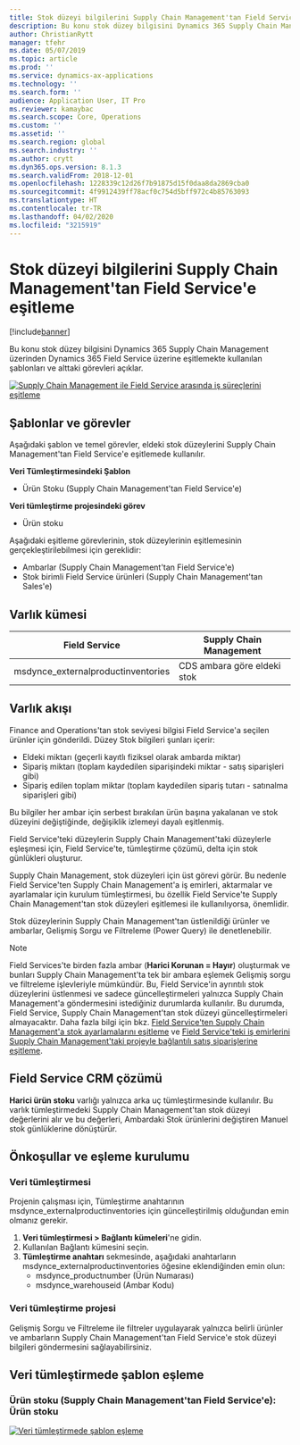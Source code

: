 ```yaml
---
title: Stok düzeyi bilgilerini Supply Chain Management'tan Field Service'e eşitleme
description: Bu konu stok düzey bilgisini Dynamics 365 Supply Chain Management üzerinden Dynamics 365 Field Service üzerine eşitlemekte kullanılan şablonları ve alttaki görevleri açıklar.
author: ChristianRytt
manager: tfehr
ms.date: 05/07/2019
ms.topic: article
ms.prod: ''
ms.service: dynamics-ax-applications
ms.technology: ''
ms.search.form: ''
audience: Application User, IT Pro
ms.reviewer: kamaybac
ms.search.scope: Core, Operations
ms.custom: ''
ms.assetid: ''
ms.search.region: global
ms.search.industry: ''
ms.author: crytt
ms.dyn365.ops.version: 8.1.3
ms.search.validFrom: 2018-12-01
ms.openlocfilehash: 1228339c12d26f7b91875d15f0daa8da2869cba0
ms.sourcegitcommit: 4f9912439ff78acf0c754d5bff972c4b85763093
ms.translationtype: HT
ms.contentlocale: tr-TR
ms.lasthandoff: 04/02/2020
ms.locfileid: "3215919"
---
```

# <a name="synchronize-inventory-level-information-from-supply-chain-management-to-field-service"></a>Stok düzeyi bilgilerini Supply Chain Management'tan Field Service'e eşitleme 

[!include[banner](../includes/banner.md)]

Bu konu stok düzey bilgisini Dynamics 365 Supply Chain Management üzerinden Dynamics 365 Field Service üzerine eşitlemekte kullanılan şablonları ve alttaki görevleri açıklar.

[![Supply Chain Management ile Field Service arasında iş süreçlerini eşitleme](./media/FSOnHandOW.png)](./media/FSOnHandOW.png)

## <a name="templates-and-tasks"></a>Şablonlar ve görevler
Aşağıdaki şablon ve temel görevler, eldeki stok düzeylerini Supply Chain Management'tan Field Service'e eşitlemede kullanılır.

**Veri Tümleştirmesindeki Şablon**
- Ürün Stoku (Supply Chain Management'tan Field Service'e)
  
**Veri tümleştirme projesindeki görev**
- Ürün stoku

Aşağıdaki eşitleme görevlerinin, stok düzeylerinin eşitlemesinin gerçekleştirilebilmesi için gereklidir:
- Ambarlar (Supply Chain Management'tan Field Service'e) 
- Stok birimli Field Service ürünleri (Supply Chain Management'tan Sales'e) 

## <a name="entity-set"></a>Varlık kümesi

| Field Service                      | Supply Chain Management                |
|------------------------------------|----------------------------------------|
| msdynce_externalproductinventories | CDS ambara göre eldeki stok     |

## <a name="entity-flow"></a>Varlık akışı
Finance and Operations'tan stok seviyesi bilgisi Field Service'a seçilen ürünler için gönderildi. Düzey Stok bilgileri şunları içerir: 
- Eldeki miktarı (geçerli kayıtlı fiziksel olarak ambarda miktar)
- Sipariş miktarı (toplam kaydedilen siparişindeki miktar - satış siparişleri gibi)
- Sipariş edilen toplam miktar (toplam kaydedilen sipariş tutarı - satınalma siparişleri gibi)

Bu bilgiler her ambar için serbest bırakılan ürün başına yakalanan ve stok düzeyini değiştiğinde, değişiklik izlemeyi dayalı eşitlenmiş.

Field Service'teki düzeylerin Supply Chain Management'taki düzeylerle eşleşmesi için, Field Service'te, tümleştirme çözümü, delta için stok günlükleri oluşturur.

Supply Chain Management, stok düzeyleri için üst görevi görür. Bu nedenle Field Service'ten Supply Chain Management'a iş emirleri, aktarmalar ve ayarlamalar için kurulum tümleştirmesi, bu özellik Field Service'te Supply Chain Management'tan stok düzeyleri eşitlemesi ile kullanılıyorsa, önemlidir.

Stok düzeylerinin Supply Chain Management'tan üstlenildiği ürünler ve ambarlar, Gelişmiş Sorgu ve Filtreleme (Power Query) ile denetlenebilir.

> [!NOTE]
> Field Services'te birden fazla ambar (**Harici Korunan = Hayır**) oluşturmak ve bunları Supply Chain Management'ta tek bir ambara eşlemek Gelişmiş sorgu ve filtreleme işlevleriyle mümkündür. Bu, Field Service'in ayrıntılı stok düzeylerini üstlenmesi ve sadece güncelleştirmeleri yalnızca Supply Chain Management'a göndermesini istediğiniz durumlarda kullanılır. Bu durumda, Field Service, Supply Chain Management'tan stok düzeyi güncelleştirmeleri almayacaktır. Daha fazla bilgi için bkz. [Field Service'ten Supply Chain Management'a stok ayarlamalarını eşitleme](https://docs.microsoft.com/dynamics365/unified-operations/supply-chain/sales-marketing/synchronize-inventory-adjustments) ve [Field Service'teki iş emirlerini Supply Chain Management'taki projeyle bağlantılı satış siparişlerine eşitleme](https://docs.microsoft.com/dynamics365/unified-operations/supply-chain/sales-marketing/field-service-work-order).

## <a name="field-service-crm-solution"></a>Field Service CRM çözümü
**Harici ürün stoku** varlığı yalnızca arka uç tümleştirmesinde kullanılır. Bu varlık tümleştirmedeki Supply Chain Management'tan stok düzeyi değerlerini alır ve bu değerleri, Ambardaki Stok ürünlerini değiştiren Manuel stok günlüklerine dönüştürür.

## <a name="prerequisites-and-mapping-setup"></a>Önkoşullar ve eşleme kurulumu

### <a name="data-integration"></a>Veri tümleştirmesi
Projenin çalışması için, Tümleştirme anahtarının msdynce_externalproductinventories için güncelleştirilmiş olduğundan emin olmanız gerekir.
1.  **Veri tümleştirmesi > Bağlantı kümeleri**'ne gidin.
2.  Kullanılan Bağlantı kümesini seçin.
3.  **Tümleştirme anahtarı** sekmesinde, aşağıdaki anahtarların msdynce_externalproductinventories öğesine eklendiğinden emin olun:
      - msdynce_productnumber (Ürün Numarası)
      - msdynce_warehouseid (Ambar Kodu)
      
### <a name="data-integration-project"></a>Veri tümleştirme projesi
Gelişmiş Sorgu ve Filtreleme ile filtreler uygulayarak yalnızca belirli ürünler ve ambarların Supply Chain Management'tan Field Service'e stok düzeyi bilgileri göndermesini sağlayabilirsiniz.

## <a name="template-mapping-in-data-integration"></a>Veri tümleştirmede şablon eşleme

### <a name="product-inventory-supply-chain-management-to-field-service-product-inventory"></a>Ürün stoku (Supply Chain Management'tan Field Service'e): Ürün stoku

[![Veri tümleştirmede şablon eşleme](./media/FSinventoryLevel1.png)](./media/FSinventoryLevel1.png)
